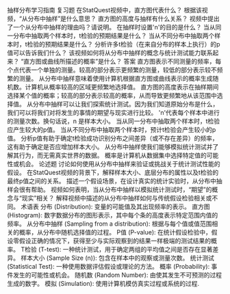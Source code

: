 抽样分布学习指南
复习题
在StatQuest视频中，直方图代表什么？
根据该视频，“从分布中抽样”是什么意思？
直方图的高度与抽样有什么关系？
视频中提出了一个从分布中抽样的理由吗？请说明。
在抽样时设置'n'的目的是什么？
当从同一分布中抽取两个样本时，t检验的预期结果是什么？
当从不同分布中抽取两个样本时，t检验的预期结果是什么？
分析许多t检验（在来自分布的样本上执行）的p值可以告诉我们什么？
该视频如何将从分布中抽样的概念与统计测试能力联系起来？
“直方图或曲线所描述的概率”是什么？
答案
直方图表示不同测量的频率，每个点代表一个单独的测量。较高的部分表示更频繁的测量，较低的部分表示较不频繁的测量。
从分布中抽样意味着使用计算机根据直方图或曲线表示的概率生成随机数。计算机从概率较高的区域更频繁地选择值。
直方图的高度表示在抽样期间选择某个值的概率；较高的部分表示较高的概率，从而导致更频繁地从该范围中选择值。
从分布中抽样可以让我们探索统计测试。因为我们知道原始分布是什么，我们可以将我们对将发生的事情的期望与现实进行比较。
'n'代表每个样本中进行的测量次数。换句话说，n 是样本大小。
当从同一分布中抽取两个样本时，t检验应产生较大的p值。
当从不同分布中抽取两个样本时，预计t检验会产生较小的p值。
分析p值有助于确定t检验成功识别分布之间差异（或不存在差异）的频率，这有助于确定是否应增加样本大小。
从分布中抽样使我们能够模拟统计测试并了解其行为，而无需真实世界的数据。
概率是计算机从数据集中选择特定值的可能性或机会。
论述题
讨论如何使用从分布中抽样来验证或挑战关于统计测试性能的假设。
在StatQuest视频的背景下，解释样本大小、底层分布的属性以及t检验的最终p值之间的关系。
描述一个假设场景，在设计真实的统计实验时，从分布中抽样会很有帮助。
视频如何表明，当从分布中抽样以模拟统计测试时，“期望”的概念与“现实”相关？
解释视频中描述的从分布中抽样如何与传统假设检验相关或不同。
术语表
分布 (Distribution): 变量的可能值及其出现频率的表示。
直方图 (Histogram): 数字数据分布的图形表示，其中每个条的高度表示特定范围内值的频率。
从分布中抽样 (Sampling from a distribution): 根据与每个值或值范围相关的概率，从分布中随机选择值的过程。
P值 (P-value): 在统计假设检验中，假设零假设正确的情况下，获得至少与实际观察到的结果一样极端的测试结果的概率。
T检验 (T-test): 一种统计测试，用于确定两组的平均值之间是否存在显著差异。
样本大小 (Sample Size (n)): 包含在样本中的观察或测量次数。
统计测试 (Statistical Test): 一种使用数据评估假设或理论的方法。
概率 (Probability): 事件发生的可能性或机会。
随机数 (Random Number): 由使其发生不可预测的过程生成的数字。
模拟 (Simulation): 使用计算机模仿真实过程或系统的过程.
